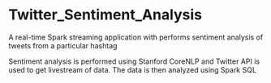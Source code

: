 # Twitter_Sentiment_Analysis
A real-time Spark streaming application with performs sentiment analysis of tweets from a particular hashtag

Sentiment analysis is performed using Stanford CoreNLP and Twitter API is used to get livestream of data. The data is then analyzed using Spark SQL
